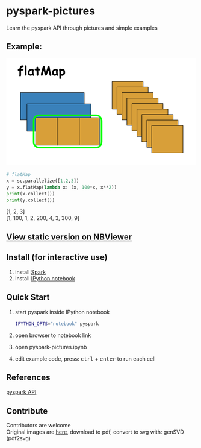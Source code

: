# pyspark-pictures
Learn the pyspark API through pictures and simple examples

## Example:
![example image](./images/readme-example.png)

```python
# flatMap
x = sc.parallelize([1,2,3])
y = x.flatMap(lambda x: (x, 100*x, x**2))
print(x.collect())
print(y.collect())
```
[1, 2, 3]  
[1, 100, 1, 2, 200, 4, 3, 300, 9]  

## [View static version on NBViewer](http://nbviewer.ipython.org/github/jkthompson/pyspark-pictures/blob/master/pyspark-pictures.ipynb)

## Install (for interactive use)
1. install [Spark](https://spark.apache.org/)
2. install [IPython notebook](http://ipython.org/notebook.html)

## Quick Start
1. start pyspark inside IPython notebook
 	
	```bash
	IPYTHON_OPTS="notebook" pyspark
	```

2. open browser to notebook link 
3. open pyspark-pictures.ipynb 
4. edit example code, press: <kbd>ctrl</kbd> + <kbd>enter</kbd> to run each cell 

## References
[pyspark API](http://spark.apache.org/docs/1.2.0/api/python/index.html)

## Contribute
Contributors are welcome  
Original images are [here](https://docs.google.com/presentation/d/1VFX9WMHcYiDidWdY_uYbBIFqYjG6joxN817Y6l-jD5w/edit?usp=sharing), download to pdf, convert to svg with: genSVD (pdf2svg)

